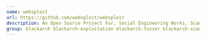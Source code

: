 ```yaml
---
name: websploit
url: https://github.com/websploit/websploit
description: An Open Source Project For, Social Engineering Works, Scan, Crawler & Analysis Web, Automatic Exploiter, Support Network Attacks URL : https://github.
group: blackarch blackarch-exploitation blackarch-fuzzer blackarch-scanner blackarch-social
---
```

